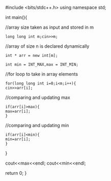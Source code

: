

#include <bits/stdc++.h>
using namespace std;

int main(){

//array size taken as input and stored in m

    long long int m;cin>>m;

//array of size n is declared dynamically

    int * arr = new int[m];

    int min = INT_MAX,max = INT_MIN;

//for loop to take in array elements

    for(long long int i=0;i<m;i++){
    cin>>arr[i];

//comparing and updating max

    if(arr[i]>max){
    max=arr[i];
    }

//comparing and updating min

    if(arr[i]<min){
    min=arr[i];
    }

}

cout<<max<<endl;
cout<<min<<endl;

return 0;
}
